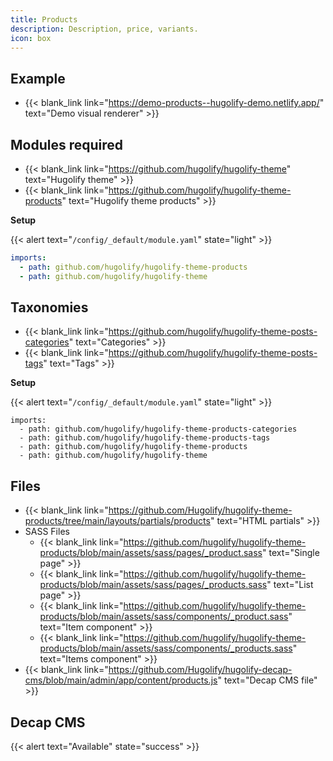```yaml
---
title: Products
description: Description, price, variants.
icon: box
---
```


## Example

- {{< blank_link link="https://demo-products--hugolify-demo.netlify.app/" text="Demo visual renderer" >}}

## Modules required

- {{< blank_link link="https://github.com/hugolify/hugolify-theme" text="Hugolify theme" >}}
- {{< blank_link link="https://github.com/hugolify/hugolify-theme-products" text="Hugolify theme products" >}}

**Setup**

{{< alert text="`/config/_default/module.yaml`" state="light" >}}

```yml
imports:
  - path: github.com/hugolify/hugolify-theme-products
  - path: github.com/hugolify/hugolify-theme
```

## Taxonomies

- {{< blank_link link="https://github.com/hugolify/hugolify-theme-posts-categories" text="Categories" >}}
- {{< blank_link link="https://github.com/hugolify/hugolify-theme-posts-tags" text="Tags" >}}

**Setup**

{{< alert text="`/config/_default/module.yaml`" state="light" >}}

```go-html-template
imports:
  - path: github.com/hugolify/hugolify-theme-products-categories
  - path: github.com/hugolify/hugolify-theme-products-tags
  - path: github.com/hugolify/hugolify-theme-products
  - path: github.com/hugolify/hugolify-theme
```

## Files

- {{< blank_link link="https://github.com/Hugolify/hugolify-theme-products/tree/main/layouts/partials/products" text="HTML partials" >}}
- SASS Files
  - {{< blank_link link="https://github.com/hugolify/hugolify-theme-products/blob/main/assets/sass/pages/_product.sass" text="Single page" >}}
  - {{< blank_link link="https://github.com/hugolify/hugolify-theme-products/blob/main/assets/sass/pages/_products.sass" text="List page" >}}
  - {{< blank_link link="https://github.com/hugolify/hugolify-theme-products/blob/main/assets/sass/components/_product.sass" text="Item component" >}}
  - {{< blank_link link="https://github.com/hugolify/hugolify-theme-products/blob/main/assets/sass/components/_products.sass" text="Items component" >}}
- {{< blank_link link="https://github.com/Hugolify/hugolify-decap-cms/blob/main/admin/app/content/products.js" text="Decap CMS file" >}}

## Decap CMS

{{< alert text="Available" state="success" >}}
